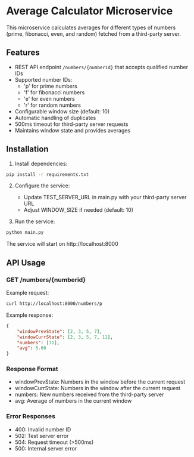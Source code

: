 # Average Calculator Microservice

This microservice calculates averages for different types of numbers (prime, fibonacci, even, and random) fetched from a third-party server.

## Features

- REST API endpoint `/numbers/{numberid}` that accepts qualified number IDs
- Supported number IDs: 
  - 'p' for prime numbers
  - 'f' for fibonacci numbers
  - 'e' for even numbers
  - 'r' for random numbers
- Configurable window size (default: 10)
- Automatic handling of duplicates
- 500ms timeout for third-party server requests
- Maintains window state and provides averages

## Installation

1. Install dependencies:
```bash
pip install -r requirements.txt
```

2. Configure the service:
   - Update TEST_SERVER_URL in main.py with your third-party server URL
   - Adjust WINDOW_SIZE if needed (default: 10)

3. Run the service:
```bash
python main.py
```

The service will start on http://localhost:8000

## API Usage

### GET /numbers/{numberid}

Example request:
```bash
curl http://localhost:8000/numbers/p
```

Example response:
```json
{
    "windowPrevState": [2, 3, 5, 7],
    "windowCurrState": [2, 3, 5, 7, 11],
    "numbers": [11],
    "avg": 5.60
}
```

### Response Format
- windowPrevState: Numbers in the window before the current request
- windowCurrState: Numbers in the window after the current request
- numbers: New numbers received from the third-party server
- avg: Average of numbers in the current window

### Error Responses
- 400: Invalid number ID
- 502: Test server error
- 504: Request timeout (>500ms)
- 500: Internal server error 